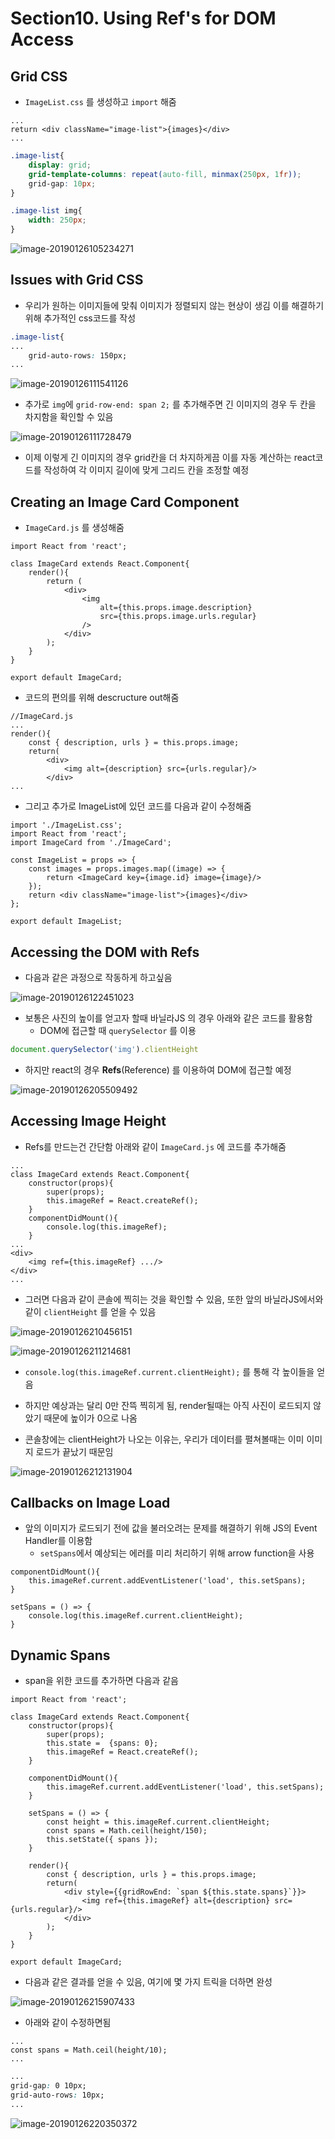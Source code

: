 # Section10. Using Ref's for DOM Access

## Grid CSS

* `ImageList.css` 를 생성하고 `import` 해줌

```react
...
return <div className="image-list">{images}</div>
...
```

```css
.image-list{
    display: grid;
    grid-template-columns: repeat(auto-fill, minmax(250px, 1fr));
    grid-gap: 10px;
}

.image-list img{
    width: 250px;
}
```

![image-20190126105234271](./snow_assets/image-20190126105234271.png)

## Issues with Grid CSS

* 우리가 원하는 이미지들에 맞춰 이미지가 정렬되지 않는 현상이 생김 이를 해결하기 위해 추가적인 css코드를 작성

```css
.image-list{
...
    grid-auto-rows: 150px;
...
```

![image-20190126111541126](./snow_assets/image-20190126111541126.png)

* 추가로 `img`에  `grid-row-end: span 2;` 를 추가해주면 긴 이미지의 경우 두 칸을 차지함을 확인할 수 있음

![image-20190126111728479](./snow_assets/image-20190126111728479.png)

* 이제 이렇게 긴 이미지의 경우 grid칸을 더 차지하게끔 이를 자동 계산하는 react코드를 작성하여 각 이미지 길이에 맞게 그리드 칸을 조정할 예정

## Creating an Image Card Component

* `ImageCard.js` 를 생성해줌

```react
import React from 'react';

class ImageCard extends React.Component{
    render(){
        return (
            <div>
                <img
                    alt={this.props.image.description}
                    src={this.props.image.urls.regular}
                />
            </div>
        );
    }
}

export default ImageCard;
```

* 코드의 편의를 위해 descructure out해줌

```react
//ImageCard.js
...
render(){
    const { description, urls } = this.props.image;
    return(
    	<div>
        	<img alt={description} src={urls.regular}/>
        </div>
...
```

* 그리고 추가로 ImageList에 있던 코드를 다음과 같이 수정해줌

```react
import './ImageList.css';
import React from 'react';
import ImageCard from './ImageCard';

const ImageList = props => {
    const images = props.images.map((image) => {
        return <ImageCard key={image.id} image={image}/>
    });
    return <div className="image-list">{images}</div>
};

export default ImageList;
```

## Accessing the DOM with Refs

* 다음과 같은 과정으로 작동하게 하고싶음

![image-20190126122451023](./snow_assets/image-20190126122451023.png)

* 보통은 사진의 높이를 얻고자 할때 바닐라JS 의 경우 아래와 같은 코드를 활용함
  * DOM에 접근할 때 `querySelector` 를 이용

```javascript
document.querySelector('img').clientHeight
```

* 하지만 react의 경우 **Refs**(Reference) 를 이용하여 DOM에 접근할 예정

![image-20190126205509492](./snow_assets/image-20190126205509492.png)

## Accessing Image Height

* Refs를 만드는건 간단함 아래와 같이 `ImageCard.js` 에 코드를 추가해줌

```react
...
class ImageCard extends React.Component{
    constructor(props){
        super(props);
        this.imageRef = React.createRef();
    }
    componentDidMount(){
        console.log(this.imageRef);
    }
...
<div>
	<img ref={this.imageRef} .../>
</div>
...
```

* 그러면 다음과 같이 콘솔에 찍히는 것을 확인할 수 있음, 또한 앞의 바닐라JS에서와 같이 `clientHeight` 를 얻을 수 있음 

![image-20190126210456151](./snow_assets/image-20190126210456151.png)

![image-20190126211214681](./snow_assets/image-20190126211214681.png)

* `console.log(this.imageRef.current.clientHeight);` 를 통해 각 높이들을 얻음
* 하지만 예상과는 달리 0만 잔뜩 찍히게 됨, render될때는 아직 사진이 로드되지 않았기 때문에 높이가 0으로 나옴

* 콘솔창에는 clientHeight가 나오는 이유는, 우리가 데이터를 펼쳐볼때는 이미 이미지 로드가 끝났기 때문임

![image-20190126212131904](./snow_assets/image-20190126212131904.png)

## Callbacks on Image Load

* 앞의 이미지가 로드되기 전에 값을 불러오려는 문제를 해결하기 위해 JS의 Event Handler를 이용함
  * `setSpans`에서 예상되는 에러를 미리 처리하기 위해 arrow function을 사용

```react
componentDidMount(){
    this.imageRef.current.addEventListener('load', this.setSpans);
}

setSpans = () => {
    console.log(this.imageRef.current.clientHeight);
}
```

## Dynamic Spans

* span을 위한 코드를 추가하면 다음과 같음

```react
import React from 'react';

class ImageCard extends React.Component{
    constructor(props){
        super(props);
        this.state =  {spans: 0};
        this.imageRef = React.createRef();
    }

    componentDidMount(){
        this.imageRef.current.addEventListener('load', this.setSpans);
    }
    
    setSpans = () => {
        const height = this.imageRef.current.clientHeight;
        const spans = Math.ceil(height/150);
        this.setState({ spans });
    }

    render(){
        const { description, urls } = this.props.image;
        return(
            <div style={{gridRowEnd: `span ${this.state.spans}`}}>
                <img ref={this.imageRef} alt={description} src={urls.regular}/>
            </div>
        );
    }
}

export default ImageCard;
```

* 다음과 같은 결과를 얻을 수 있음, 여기에 몇 가지 트릭을 더하면 완성

![image-20190126215907433](./snow_assets/image-20190126215907433.png)

* 아래와 같이 수정하면됨

```react
...
const spans = Math.ceil(height/10);
...
```

```css
...
grid-gap: 0 10px;
grid-auto-rows: 10px;
...
```

![image-20190126220350372](./snow_assets/image-20190126220350372.png)
